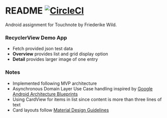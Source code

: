 # README [![CircleCI](https://circleci.com/bb/eyewellbeing/touchnotedemo.svg?style=svg&circle-token=6df3bafb890a179ecdbee3196ad2f434e4dcacad)](https://circleci.com/bb/eyewellbeing/touchnotedemo)

Android assignment for Touchnote by Friederike Wild.

### RecyclerView Demo App

* Fetch provided json test data
* **Overview** provides list and grid display option
* **Detail** provides larger image of one entry

### Notes
* Implemented following MVP architecture
* Asynchronous Domain Layer Use Case handling inspired by [Google Android Architecture Blueprints](https://github.com/googlesamples/android-architecture)
* Using CardView for items in list since content is more than three lines of text
* Card layouts follow [Material Design Guidelines](https://material.io/guidelines/components/cards.html#cards-content)
